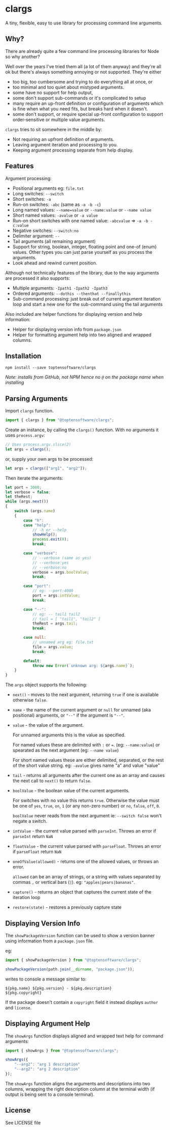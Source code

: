 # clargs

A tiny, flexible, easy to use library for 
processing command line arguments.

## Why?

There are already quite a few command line processing libraries for Node so why another?

Well over the years I've tried them all (a lot of them anyway) and 
they're all ok but there's always something annoying or not supported. They're 
either 

* too big, too cumbersome and trying to do everything all at once, or
* too minimal and too quiet about mistyped arguments.  
* some have no support for help output, 
* some don't support sub-commands or it's complicated to setup
* many require an up-front definition or configuration of arguments which 
  is fine when what you need fits, but breaks hard when it doesn't.
* some don't support, or require special up-front configuration to support
  order-sensitive or multiple value arguments.

`clargs` tries to sit somewhere in the middle by:

* Not requiring an upfront definition of arguments.
* Leaving argument iteration and processing to you.
* Keeping argument processing separate from help display.



## Features

Argument processing:

* Positional arguments eg: `file.txt`
* Long switches: `--switch`
* Short switches: `-a`
* Run-on switches: `-abc` (same as `-a -b -c`)
* Long named values: `--name=value` or `--name:value` or `--name value`
* Short named values: `-avalue` or `-a value`
* Run-on short switches with one named value: `-abcvalue` => `-a -b -c:value`
* Negative switches: `--switch:no` 
* Delimiter argument: `--`
* Tail arguments (all remaining argument)
* Support for string, boolean, integer, floating point and one-of 
  (enum) values.  Other types you can just parse yourself as you process the arguments.
* Look ahead and rewind current position.


Although not technically features of the library, due to the way arguments
are processed it also supports:

* Multiple arguments: `-Ipath1 -Ipath2 -Ipath3`
* Ordered arguments: `--dothis --thenthat --finallythis`
* Sub-command processing: just break out of current argument iteration
  loop and start a new one for the sub-command using the tail arguments

Also included are helper functions for displaying version and help information:

* Helper for displaying version info from `package.json`
* Helper for formatting argument help into two aligned and wrapped
  columns.

## Installation

```
npm install --save toptensoftware/clargs
```

*Note: installs from GitHub, not NPM hence no `@` on the package name
when installing*

## Parsing Arguments

Import `clargs` function.

```js
import { clargs } from "@toptensoftware/clargs";
```

Create an instance, by calling the `clargs()` function.  With no arguments
it uses `process.argv`:

```js
// Uses process.argv.slice(2)
let args = clargs();     
```

or, supply your own args to be processed:

```js
let args = clargs(["arg1", "arg2"]);
```

Then iterate the arguments:

```js
let port = 3000;
let verbose = false;
let theRest;
while (args.next())
{
    switch (args.name)
    {
        case "h": 
        case "help":
            // -h or --help
            showHelp();
            process.exit(0);
            break;

        case "verbose": 
            // --verbose (same as yes)
            // --verbose:yes 
            // --verbose:no
            verbose = args.boolValue;
            break;

        case "port":    
            // eg: --port:4000
            port = args.intValue;
            break;

        case "--":
            // eg: -- tail1 tail2
            // tail = [ "tail1", "tail2" ]
            theRest = args.tail;
            break;

        case null:
            // unnamed arg eg: file.txt
            file = args.value;
            break;

        default:
            throw new Error(`unknown arg: ${args.name}`);
    }
}
```

The `args` object supports the following:

* `next()` - moves to the next argument, returning `true` if one is available
  otherwise `false`.

* `name` - the name of the current argument or `null` for unnamed (aka positional) arguments, or `"--"` if the argument is `"--"`.

* `value` - the value of the argument.

  For unnamed arguments this is the value as specified.

  For named values these are delimited with `:` or `=`.  (eg: `--name:value`) or spearated as the next argument (eg: `--name value`)

  For short named values these are either delimited, separated, or the rest of 
  the short value string.  eg: `-avalue` gives name "a" and value "value"

* `tail` - returns all arguments after the current one as an array and
  causes the next call to `next()` to return `false`.

* `boolValue` - the boolean value of the current arguments.  

  For switches with no value this returns `true`.  Otherwise the value 
  must be one of `yes`, `true`, `on`, `1` (or any non-zero number) or 
  `no`, `false`, `off`, `0`.

  `boolValue` never reads from the next argument ie: `--switch false` won't negate a switch.

* `intValue` - the current value parsed with `parseInt`.  Throws an error
  if `parseInt` return `NaN`

* `floatValue` - the current value parsed with `parseFloat`.  Throws an 
  error if `parseFloat` return `NaN`

* `oneOfValue(allowed)` - returns one of the allowed values, or throws an
  error.  
  
  `allowed` can be an array of strings, or a string with values
  separated by commas `,` or vertical bars (`|`).  eg: `"apples|pears|bananas"`.

* `capture()` - returns an object that captures the current state of the 
  iteration loop

* `restore(state)` - restores a previously capture state


## Displaying Version Info

The `showPackageVersion` function can be used to show a version banner using information from a `package.json` file.

eg: 

```js
import { showPackageVersion } from "@toptensoftware/clargs";

showPackageVersion(path.join(__dirname, "package.json"));
```

writes to console a message similar to:

```
${pkg.name} ${pkg.version} - ${pkg.description}
${pkg.copyright}
```

If the package doesn't contain a `copyright` field it instead displays `author` and `license`.


## Displaying Argument Help

The `showArgs` function displays aligned and wrapped
text help for command arguments:

```js
import { showArgs } from "@toptensoftware/clargs";

showArgs({
    "--arg2": "arg 1 description"
    "--arg2": "arg 2 description"
});
```

The `showArgs` function aligns the arguments and descriptions into two columns, wrapping the right description column at the terminal width (if output is being sent to a console terminal).

## License

See LICENSE file
